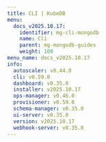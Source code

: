 ```yaml
---
title: CLI | KubeDB
menu:
  docs_v2025.10.17:
    identifier: mg-cli-mongodb
    name: Cli
    parent: mg-mongodb-guides
    weight: 100
menu_name: docs_v2025.10.17
info:
  autoscaler: v0.44.0
  cli: v0.59.0
  dashboard: v0.35.0
  installer: v2025.10.17
  ops-manager: v0.46.0
  provisioner: v0.59.0
  schema-manager: v0.35.0
  ui-server: v0.35.0
  version: v2025.10.17
  webhook-server: v0.35.0
---
```


